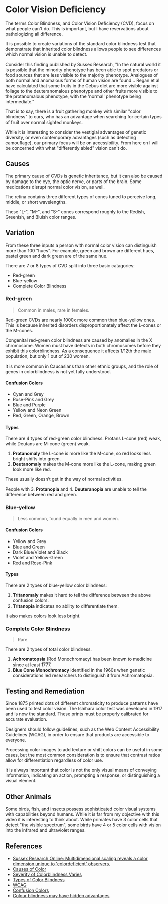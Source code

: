 # Color Vision Deficiency

The terms Color Blindness, and Color Vision Deficiency (CVD), focus on what people can't do.
This is important, but I have reservations about pathologizing all difference.

It is possible to create variations of the standard color blindness test that demonstrate that inherited color blindness allows people to see differences which normal vision is unable to detect.

Consider this finding published by Sussex Research,
"In the natural world it is possible that the minority phenotype has been able to spot predators or food sources that are less visible to the majority phenotype. Analogues of both normal and anomalous forms of human vision are found... Regan et al have calculated that some fruits in the Cebus diet are more visible against foliage to the deuteranomalous phenotype and other fruits more visible to the protanomalous phenotype, with the 'normal' phenotype being intermediate."

That is to say, there is a fruit gathering monkey with similar "color blindness" to ours, who has an advantage when searching for certain types of fruit over normal sighted monkeys.

While it is interesting to consider the vestigial advantages of genetic diversity, or even contemporary advantages (such as detecting camouflage), our primary focus will be on accessibility.
From here on I will be concerned with what "differently abled" vision can't do.

## Causes

The primary cause of CVDs is genetic inheritance, but it can also be caused by damage to the eye, the optic nerve, or parts of the brain.
Some medications disrupt normal color vision, as well.

The retina contains three different types of cones tuned to perceive long, middle, or short wavelengths.

These "L-", "M-", and "S-" cones correspond roughly to the Redish, Greenish, and Bluish color ranges.

## Variation

From these three inputs a person with normal color vision can distinguish more than 100 "hues".
For example, green and brown are different hues, pastel green and dark green are of the same hue.

There are 7 or 8 types of CVD split into three basic catagories:
- Red-green
- Blue-yellow
- Complete Color Blindness

### Red-green

> Common in males, rare in females.

Red-green CVDs are nearly 1000x more common than blue-yellow ones. 
This is because inherited disorders disproportionately affect the L-cones or the M-cones.

Congenital red–green color blindness are caused by anomalies in the X chromosome.
Women must have defects in both chromosomes before they exhibit this colorblindness.
As a consequence it affects 1/12th the male population, but only 1 out of 230 women.

It is more common in Caucasians than other ethnic groups, and the role of genes in colorblindness is not yet fully understood.

#### Confusion Colors

- Cyan and Grey
- Rose-Pink and Grey
- Blue and Purple
- Yellow and Neon Green
- Red, Green, Orange, Brown

#### Types

There are 4 types of red-green color blindness.
Protans L-cone (red) weak, while Deutans are M-cone (green) weak.

1. **Protanomaly** the L-cone is more like the M-cone, so red looks less bright shifts into green.
2. **Deutanomaly** makes the M-cone more like the L-cone, making green look more like red. 

These usually doesn’t get in the way of normal activities.

People with 3. **Protanopia** and 4. **Deuteranopia** are unable to tell the difference between red and green.

### Blue-yellow

> Less common, found equally in men and women.

#### Confusion Colors

- Yellow and Grey
- Blue and Green
- Dark Blue/Violet and Black
- Violet and Yellow-Green
- Red and Rose-Pink

#### Types

There are 2 types of blue-yellow color blindness:

1. **Tritanomaly** makes it hard to tell the difference between the above confusion colors.
2. **Tritanopia** indicates no ability to differentiate them.

It also makes colors look less bright.

### Complete Color Blindness

> Rare.

There are 2 types of total color blindness.

1. **Achromatopsia** (Rod Monochromacy) has been known to medicine since at least 1777.
2. **Blue Cone Monochromacy** identified in the 1960s when genetic considerations led researchers to distinguish it from Achromatopsia.


## Testing and Remediation

Since 1875 printed dots of different chromaticity to produce patterns have been used to test color vision.
The Ishihara color test was developed in 1917 and is now the standard.
These prints must be properly calibrated for accurate evaluation.

Designers should follow guidelines, such as the Web Content Accessibility Guidelines (WCAG), in order to ensure that products are accessible to everyone.

Processing color images to add texture or shift colors can be useful in some cases, but the most common consideration is to ensure that contrast ratios allow for differentiation regardless of color use.

It is always important that color is not the only visual means of conveying information, indicating an action, prompting a response, or distinguishing a visual element. 


## Other Animals

Some birds, fish, and insects possess sophisticated color visual systems with capabilities beyond humans.
While it is far from my objective with this video it is interesting to think about.
While primates have 3 color cells that detect "the visible spectrum", some birds have 4 or 5 color cells with vision into the infrared and ultraviolet ranges.


## References

- [Sussex Research Online: Multidimensional scaling reveals a color dimension unique to 'colordeficient' observers.](http://sro.sussex.ac.uk/id/eprint/52520/4/Bosten05CurrentBiologyFinalAccepted.pdf)
- [Causes of Color](https://www.webexhibits.org/causesofcolor)
- [Severity of Colorblindness Varies](https://web.archive.org/web/20070205055320/http://healthlink.mcw.edu/article/999211295.html)
- [Types of Color Blindness](https://www.nei.nih.gov/learn-about-eye-health/eye-conditions-and-diseases/color-blindness/types-color-blindness)
- [WCAG](https://w3c.github.io/wcag/guidelines/#use-of-color)
- [Confusion Colors](https://en.wikipedia.org/wiki/Color_blindness#Confusion_colors)
- [Colour blindness may have hidden advantages](https://www.nature.com/articles/news051205-1)

